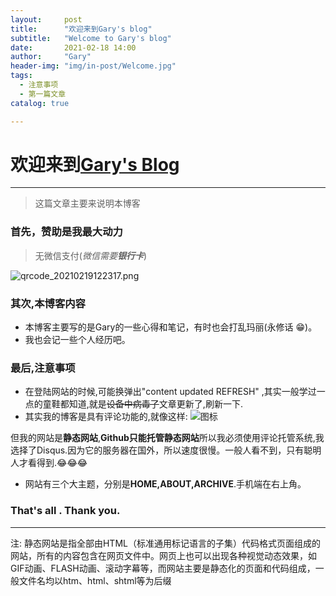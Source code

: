 ```yaml
---
layout:     post
title:      "欢迎来到Gary's blog"
subtitle:   "Welcome to Gary's blog"
date:       2021-02-18 14:00
author:     "Gary"
header-img: "img/in-post/Welcome.jpg"
tags:
  - 注意事项
  - 第一篇文章
catalog: true

---
```


# 欢迎来到[Gary's Blog](https://ganfangyi.github.io)
- - - - - -

>这篇文章主要来说明本博客

### 首先，赞助是我最大动力

> 无微信支付(_微信需要**银行卡**_)

![qrcode_20210219122317.png](https://i.loli.net/2021/02/19/AYUa47OPDNZVCL2.png)

### 其次,本博客内容
- 本博客主要写的是Gary的一些心得和笔记，有时也会打乱玛丽(永修话   😁)。
- 我也会记一些个人经历吧。

### 最后,注意事项
- 在登陆网站的时候,可能换弹出"content updated  REFRESH" ,其实一般学过一点的童鞋都知道,就是~~设备中病毒了~~文章更新了,刷新一下.
- 其实我的博客是具有评论功能的,就像这样:
![图标](https://i.loli.net/2021/02/18/8HmyvWgfrt2cYUd.jpg)

但我的网站是**静态网站**,**Github只能托管静态网站**所以我必须使用评论托管系统,我选择了Disqus.因为它的服务器在国外，所以速度很慢。一般人看不到，只有聪明人才看得到.😂😂😂
- 网站有三个大主题，分别是**HOME,ABOUT,ARCHIVE**.手机端在右上角。

### That's all . Thank you.

- - - - -

注: 静态网站是指全部由HTML（标准通用标记语言的子集）代码格式页面组成的网站，所有的内容包含在网页文件中。网页上也可以出现各种视觉动态效果，如GIF动画、FLASH动画、滚动字幕等，而网站主要是静态化的页面和代码组成，一般文件名均以htm、html、shtml等为后缀

